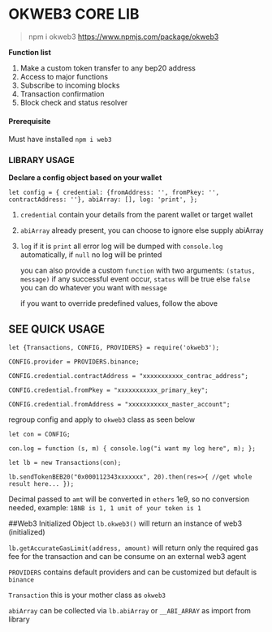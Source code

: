 # **OKWEB3 CORE LIB**

> npm i okweb3
> https://www.npmjs.com/package/okweb3

**Function list**
1. Make a custom token transfer to any bep20 address
2. Access to major functions
3. Subscribe to incoming blocks
4. Transaction confirmation
5. Block check and status resolver

#### Prerequisite
Must have installed `npm i web3`

### **LIBRARY USAGE**
**Declare a config object based on your wallet**

`let config = {
     credential: {fromAddress: '', fromPkey: '', contractAddress: ''},
     abiArray: [],
     log: 'print',
 };`
 1. `credential` contain your details from the parent wallet or target wallet
 
 2. `abiArray` already present, you can choose to ignore else supply abiArray
 
 3. `log` if it is `print` all error log will be dumped with `console.log`  automatically, if `null` no log will be printed
    
     you can also provide a custom `function` with two arguments: `(status, message)`
     if any successful event occur, `status` will be true else `false`
     you can do whatever you want with `message`
     
     if you want to override predefined values, follow the above
     
  ## SEE QUICK USAGE
  
  `let {Transactions, CONFIG, PROVIDERS} = require('okweb3');`
  
  `CONFIG.provider = PROVIDERS.binance;`
  
  `CONFIG.credential.contractAddress = "xxxxxxxxxxx_contrac_address";`
  
  `CONFIG.credential.fromPkey = "xxxxxxxxxxx_primary_key";`
  
  `CONFIG.credential.fromAddress = "xxxxxxxxxxx_master_account";`
  
  regroup config and apply to `okweb3` class as seen below
  
  `let con = CONFIG;`
  
  `con.log = function (s, m) {
       console.log("i want my log here", m);
   };`
   
   `let lb = new Transactions(con);`
   
   
   `lb.sendTokenBEB20("0x000112343xxxxxxx", 20).then(res=>{
       //get whole result here...
   });`
   
   Decimal passed to `amt` will be converted in `ethers` 1e9, so no conversion needed,
   example: `1BNB is 1, 1 unit of your token is 1` 
   
   ##Web3 Initialized Object
   `lb.okweb3()` will return an instance of web3 (initialized)
   
   `lb.getAccurateGasLimit(address, amount)` will return only the required gas fee for the transaction and can be consume on an external web3 agent
   
   `PROVIDERS` contains default providers and can be customized but default is `binance`
   
   `Transaction` this is your mother class as `okweb3`
   
   `abiArray` can be collected via `lb.abiArray` or `__ABI_ARRAY` as  import from library   
   
